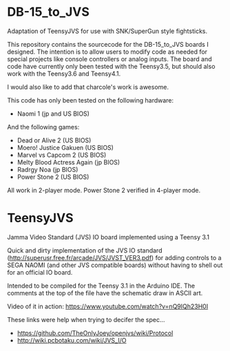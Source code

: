 # DB-15_to_JVS
Adaptation of TeensyJVS for use with SNK/SuperGun style fightsticks.

This repository contains the sourcecode for the DB-15_to_JVS boards I designed.  The intention is to allow users to modify code as needed for special projects like console controllers or analog inputs.  The board and code have currently only been tested with the Teensy3.5, but should also work with the Teensy3.6 and Teensy4.1.

I would also like to add that charcole's work is awesome.

This code has only been tested on the following hardware:
- Naomi 1 (jp and US BIOS)

And the following games:
- Dead or Alive 2 (US BIOS)
- Moero! Justice Gakuen (US BIOS)
- Marvel vs Capcom 2 (US BIOS)
- Melty Blood Actress Again (jp BIOS)
- Radrgy Noa (jp BIOS)
- Power Stone 2 (US BIOS)

All work in 2-player mode.  Power Stone 2 verified in 4-player mode.

# TeensyJVS
Jamma Video Standard (JVS) IO board implemented using a Teensy 3.1

Quick and dirty implementation of the JVS IO standard (http://superusr.free.fr/arcade/JVS/JVST_VER3.pdf) for adding controls to a SEGA NAOMI (and other JVS compatible boards) without having to shell out for an official IO board.

Intended to be compiled for the Teensy 3.1 in the Arduino IDE. The comments at the top of the file have the schematic draw in ASCII art.

Video of it in action: https://www.youtube.com/watch?v=nQ9IQh23H0I

These links were help when trying to decifer the spec...
- https://github.com/TheOnlyJoey/openjvs/wiki/Protocol
- http://wiki.pcbotaku.com/wiki/JVS_I/O
